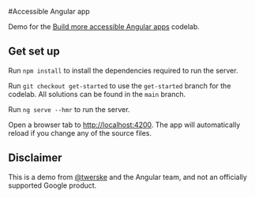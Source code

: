 #Accessible Angular app

Demo for the [Build more accessible Angular apps](https://codelabs.developers.google.com/angular-a11y) codelab.


## Get set up

Run `npm install` to install the dependencies required to run the server.

Run `git checkout get-started` to use the `get-started` branch for the codelab. All solutions can be found in the `main` branch.

Run `ng serve --hmr` to run the server.

Open a browser tab to [http://localhost:4200](http://localhost:4200). The app will automatically reload if you change any of the source files.


## Disclaimer

This is a demo from [@twerske](https://twitter.com/twerske) and the Angular team, and not an officially supported Google product.
